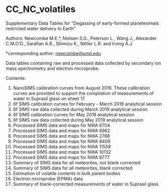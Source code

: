 # CC_NC_volatiles

Supplementary Data Tables for “Degassing of early-formed planetesimals restricted water delivery to Earth"

Authors: Newcombe M.E.*, Nielsen S.G., Peterson L., Wang J., Alexander C.M.O’D., Sarafian A.R., Shimizu K., Nittler L.R. and Irving A.J.

*corresponding author: newcombe@umd.edu

Data tables containing raw and processed data collected by secondary ion mass spectrometry and electron microprobe. 

Contents:
1. NanoSIMS calibration curves from August 2016. These calibration curves are provided to support the compilation of measurements of water in Suprasil glass on sheet 17.
2. 6f SIMS calibration curves for February - March 2019 analytical session
3. 6f SIMS raw data collected during March 2019 analytical session
4. 6f SIMS calibration curves for May 2019 analytical session
5. 6f SIMS raw data collected during May 2019 analytical session
6. Processed SIMS data and maps for NWA 6704
7. Processed SIMS data and maps for NWA 6962
8. Processed SIMS data and maps for NWA 2788
9. Processed SIMS data and maps for NWA 8409
10. Processed SIMS data and maps for NWA 11558
11. Processed SIMS data and maps for NWA 10132
12. Processed SIMS data and maps for NWA 8777
13. Summary of SIMS data for all meteorites, not blank corrected
14. Summary of SIMS data for all meteorites, blank corrected
15. Estimation of volatile contents in bulk parent bodies
16. Electron microprobe (EPMA) data
17. Summary of blank-corrected measurements of water in Suprasil glass
